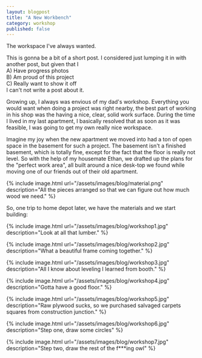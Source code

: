 ```yaml
---
layout: blogpost
title: "A New Workbench"
category: workshop
published: false
---
```


The workspace I've always wanted.

This is gonna be a bit of a short post. I considered just lumping it in with another post, but given that I  
A) Have progress photos  
B) Am proud of this project  
C) Really want to show it off  
I can't not write a post about it.

Growing up, I always was envious of my dad's workshop. Everything you would want when doing a project was right nearby, the best part of working in his shop was the having a nice, clear, solid work surface. During the time I lived in my last apartment, I basically resolved that as soon as it was feasible, I was going to get my own really nice workspace. 

Imagine my joy when the new apartment we moved into had a ton of open space in the basement for such a project. The basement isn't a finished basement, which is totally fine, except for the fact that the floor is really not level. So with the help of my housemate Ethan, we drafted up the plans for the "perfect work area", all built around a nice desk-top we found while moving one of our friends out of their old apartment.

{% include image.html url="/assets/images/blog/material.png"
description="All the pieces arranged so that we can figure out how much wood we need." %}

So, one trip to home depot later, we have the materials and we start building:

{% include image.html url="/assets/images/blog/workshop1.jpg"
description="Look at all that lumber." %}

{% include image.html url="/assets/images/blog/workshop2.jpg"
description="What a beautiful frame coming together." %}

{% include image.html url="/assets/images/blog/workshop3.jpg"
description="All I know about leveling I learned from booth." %}

{% include image.html url="/assets/images/blog/workshop4.jpg"
description="Gotta have a good floor." %}

{% include image.html url="/assets/images/blog/workshop5.jpg"
description="Raw plywood sucks, so we purchased salvaged carpets squares from construction junction." %}

{% include image.html url="/assets/images/blog/workshop6.jpg"
description="Step one, draw some circles" %}

{% include image.html url="/assets/images/blog/workshop7.jpg"
description="Step two, draw the rest of the f***ing owl" %}
